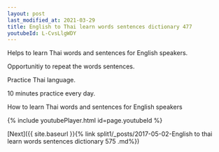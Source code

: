 ```yaml
---
layout: post
last_modified_at: 2021-03-29
title: English to Thai learn words sentences dictionary 477 
youtubeId: L-CvsLlgWDY
---
```

 
 
Helps to learn Thai words and sentences for English speakers.

Opportunitiy to repeat the words sentences. 

Practice Thai language. 
 
10 minutes practice every day. 
 
How to learn Thai words and sentences for English speakers 
 
{% include youtubePlayer.html id=page.youtubeId %}
 
 
[Next]({{ site.baseurl }}{% link  split1/_posts/2017-05-02-English to thai learn words sentences dictionary 575 .md%})
 

